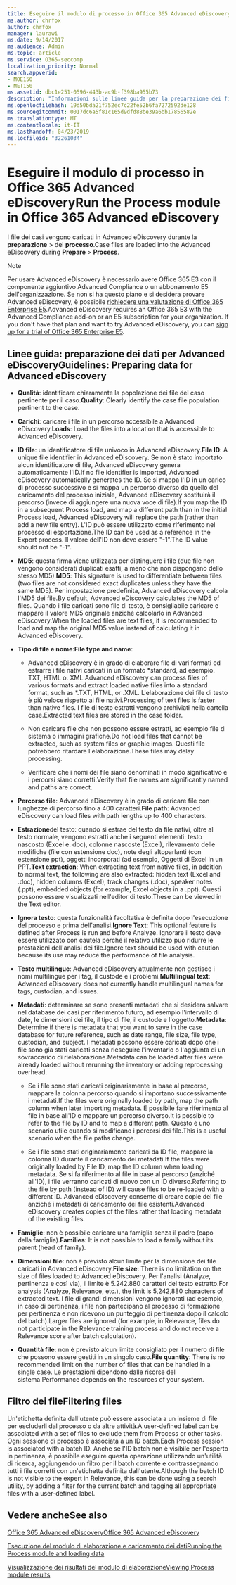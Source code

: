 ```yaml
---
title: Eseguire il modulo di processo in Office 365 Advanced eDiscovery
ms.author: chrfox
author: chrfox
manager: laurawi
ms.date: 9/14/2017
ms.audience: Admin
ms.topic: article
ms.service: O365-seccomp
localization_priority: Normal
search.appverid:
- MOE150
- MET150
ms.assetid: dbc1e251-0596-443b-ac9b-f398ba955b73
description: "Informazioni sulle linee guida per la preparazione dei file di case di dati di Office 365 per l'analisi con Office 365 Advanced eDiscovery.  "
ms.openlocfilehash: 19d50bda21f752ec7c22fe52b6fa7272592de128
ms.sourcegitcommit: 0017dc6a5f81c165d9dfd88be39a6bb17856582e
ms.translationtype: MT
ms.contentlocale: it-IT
ms.lasthandoff: 04/23/2019
ms.locfileid: "32261034"
---
```

# <a name="run-the-process-module-in-office-365-advanced-ediscovery"></a><span data-ttu-id="00276-103">Eseguire il modulo di processo in Office 365 Advanced eDiscovery</span><span class="sxs-lookup"><span data-stu-id="00276-103">Run the Process module in Office 365 Advanced eDiscovery</span></span>

<span data-ttu-id="00276-104">I file dei casi vengono caricati in Advanced eDiscovery durante la **preparazione** \> del **processo**.</span><span class="sxs-lookup"><span data-stu-id="00276-104">Case files are loaded into the Advanced eDiscovery during **Prepare** \> **Process**.</span></span> 
  
> [!NOTE]
> <span data-ttu-id="00276-p101">Per usare Advanced eDiscovery è necessario avere Office 365 E3 con il componente aggiuntivo Advanced Compliance o un abbonamento E5 dell'organizzazione. Se non si ha questo piano e si desidera provare Advanced eDiscovery, è possibile [richiedere una valutazione di Office 365 Enterprise E5](https://go.microsoft.com/fwlink/p/?LinkID=698279).</span><span class="sxs-lookup"><span data-stu-id="00276-p101">Advanced eDiscovery requires an Office 365 E3 with the Advanced Compliance add-on or an E5 subscription for your organization. If you don't have that plan and want to try Advanced eDiscovery, you can [sign up for a trial of Office 365 Enterprise E5](https://go.microsoft.com/fwlink/p/?LinkID=698279).</span></span> 
  
## <a name="guidelines-preparing-data-for-advanced-ediscovery"></a><span data-ttu-id="00276-107">Linee guida: preparazione dei dati per Advanced eDiscovery</span><span class="sxs-lookup"><span data-stu-id="00276-107">Guidelines: Preparing data for Advanced eDiscovery</span></span>

- <span data-ttu-id="00276-108">**Qualità**: identificare chiaramente la popolazione dei file del caso pertinente per il caso.</span><span class="sxs-lookup"><span data-stu-id="00276-108">**Quality**: Clearly identify the case file population pertinent to the case.</span></span>
    
- <span data-ttu-id="00276-109">**Carichi**: caricare i file in un percorso accessibile a Advanced eDiscovery.</span><span class="sxs-lookup"><span data-stu-id="00276-109">**Loads**: Load the files into a location that is accessible to Advanced eDiscovery.</span></span>
    
- <span data-ttu-id="00276-110">**ID file**: un identificatore di file univoco in Advanced eDiscovery.</span><span class="sxs-lookup"><span data-stu-id="00276-110">**File ID**: A unique file identifier in Advanced eDiscovery.</span></span> <span data-ttu-id="00276-111">Se non è stato importato alcun identificatore di file, Advanced eDiscovery genera automaticamente l'ID.</span><span class="sxs-lookup"><span data-stu-id="00276-111">If no file identifier is imported, Advanced eDiscovery automatically generates the ID.</span></span> <span data-ttu-id="00276-112">Se si mappa l'ID in un carico di processo successivo e si mappa un percorso diverso da quello del caricamento del processo iniziale, Advanced eDiscovery sostituirà il percorso (invece di aggiungere una nuova voce di file).</span><span class="sxs-lookup"><span data-stu-id="00276-112">If you map the ID in a subsequent Process load, and map a different path than in the initial Process load, Advanced eDiscovery will replace the path (rather than add a new file entry).</span></span> <span data-ttu-id="00276-113">L'ID può essere utilizzato come riferimento nel processo di esportazione.</span><span class="sxs-lookup"><span data-stu-id="00276-113">The ID can be used as a reference in the Export process.</span></span> <span data-ttu-id="00276-114">Il valore dell'ID non deve essere "-1".</span><span class="sxs-lookup"><span data-stu-id="00276-114">The ID value should not be "-1".</span></span>
    
- <span data-ttu-id="00276-115">**MD5**: questa firma viene utilizzata per distinguere i file (due file non vengono considerati duplicati esatti, a meno che non dispongano dello stesso MD5).</span><span class="sxs-lookup"><span data-stu-id="00276-115">**MD5**: This signature is used to differentiate between files (two files are not considered exact duplicates unless they have the same MD5).</span></span> <span data-ttu-id="00276-116">Per impostazione predefinita, Advanced eDiscovery calcola l'MD5 dei file.</span><span class="sxs-lookup"><span data-stu-id="00276-116">By default, Advanced eDiscovery calculates the MD5 of files.</span></span> <span data-ttu-id="00276-117">Quando i file caricati sono file di testo, è consigliabile caricare e mappare il valore MD5 originale anziché calcolarlo in Advanced eDiscovery.</span><span class="sxs-lookup"><span data-stu-id="00276-117">When the loaded files are text files, it is recommended to load and map the original MD5 value instead of calculating it in Advanced eDiscovery.</span></span>
    
- <span data-ttu-id="00276-118">**Tipo di file e nome**:</span><span class="sxs-lookup"><span data-stu-id="00276-118">**File type and name**:</span></span>
    
  - <span data-ttu-id="00276-119">Advanced eDiscovery è in grado di elaborare file di vari formati ed estrarre i file nativi caricati in un formato \*standard, ad esempio. TXT, HTML o. XML.</span><span class="sxs-lookup"><span data-stu-id="00276-119">Advanced eDiscovery can process files of various formats and extract loaded native files into a standard format, such as \*.TXT, HTML, or .XML.</span></span> <span data-ttu-id="00276-120">L'elaborazione dei file di testo è più veloce rispetto ai file nativi.</span><span class="sxs-lookup"><span data-stu-id="00276-120">Processing of text files is faster than native files.</span></span> <span data-ttu-id="00276-121">I file di testo estratti vengono archiviati nella cartella case.</span><span class="sxs-lookup"><span data-stu-id="00276-121">Extracted text files are stored in the case folder.</span></span>
    
  - <span data-ttu-id="00276-122">Non caricare file che non possono essere estratti, ad esempio file di sistema o immagini grafiche.</span><span class="sxs-lookup"><span data-stu-id="00276-122">Do not load files that cannot be extracted, such as system files or graphic images.</span></span> <span data-ttu-id="00276-123">Questi file potrebbero ritardare l'elaborazione.</span><span class="sxs-lookup"><span data-stu-id="00276-123">These files may delay processing.</span></span>
    
  - <span data-ttu-id="00276-124">Verificare che i nomi dei file siano denominati in modo significativo e i percorsi siano corretti.</span><span class="sxs-lookup"><span data-stu-id="00276-124">Verify that file names are significantly named and paths are correct.</span></span>
    
- <span data-ttu-id="00276-125">**Percorso file**: Advanced eDiscovery è in grado di caricare file con lunghezze di percorso fino a 400 caratteri.</span><span class="sxs-lookup"><span data-stu-id="00276-125">**File path**: Advanced eDiscovery can load files with path lengths up to 400 characters.</span></span>
    
- <span data-ttu-id="00276-126">**Estrazione**del testo: quando si estrae del testo da file nativi, oltre al testo normale, vengono estratti anche i seguenti elementi: testo nascosto (Excel e. doc), colonne nascoste (Excel), rilevamento delle modifiche (file con estensione doc), note degli altoparlanti (con estensione ppt), oggetti incorporati (ad esempio, Oggetti di Excel in un PPT.</span><span class="sxs-lookup"><span data-stu-id="00276-126">**Text extraction**: When extracting text from native files, in addition to normal text, the following are also extracted: hidden text (Excel and .doc), hidden columns (Excel), track changes (.doc), speaker notes (.ppt), embedded objects (for example, Excel objects in a .ppt).</span></span> <span data-ttu-id="00276-127">Questi possono essere visualizzati nell'editor di testo.</span><span class="sxs-lookup"><span data-stu-id="00276-127">These can be viewed in the Text editor.</span></span>
    
- <span data-ttu-id="00276-128">**Ignora testo**: questa funzionalità facoltativa è definita dopo l'esecuzione del processo e prima dell'analisi.</span><span class="sxs-lookup"><span data-stu-id="00276-128">**Ignore Text**: This optional feature is defined after Process is run and before Analyze.</span></span> <span data-ttu-id="00276-129">Ignorare il testo deve essere utilizzato con cautela perché il relativo utilizzo può ridurre le prestazioni dell'analisi dei file.</span><span class="sxs-lookup"><span data-stu-id="00276-129">Ignore text should be used with caution because its use may reduce the performance of file analysis.</span></span>
    
- <span data-ttu-id="00276-130">**Testo multilingue**: Advanced eDiscovery attualmente non gestisce i nomi multilingue per i tag, il custode e i problemi.</span><span class="sxs-lookup"><span data-stu-id="00276-130">**Multilingual text**: Advanced eDiscovery does not currently handle multilingual names for tags, custodian, and issues.</span></span>
    
- <span data-ttu-id="00276-131">**Metadati**: determinare se sono presenti metadati che si desidera salvare nel database dei casi per riferimento futuro, ad esempio l'intervallo di date, le dimensioni dei file, il tipo di file, il custode e l'oggetto.</span><span class="sxs-lookup"><span data-stu-id="00276-131">**Metadata**: Determine if there is metadata that you want to save in the case database for future reference, such as date range, file size, file type, custodian, and subject.</span></span> <span data-ttu-id="00276-132">I metadati possono essere caricati dopo che i file sono già stati caricati senza rieseguire l'inventario o l'aggiunta di un sovraccarico di rielaborazione.</span><span class="sxs-lookup"><span data-stu-id="00276-132">Metadata can be loaded after files were already loaded without rerunning the inventory or adding reprocessing overhead.</span></span> 
    
  - <span data-ttu-id="00276-133">Se i file sono stati caricati originariamente in base al percorso, mappare la colonna percorso quando si importano successivamente i metadati.</span><span class="sxs-lookup"><span data-stu-id="00276-133">If the files were originally loaded by path, map the path column when later importing metadata.</span></span> <span data-ttu-id="00276-134">È possibile fare riferimento al file in base all'ID e mappare un percorso diverso.</span><span class="sxs-lookup"><span data-stu-id="00276-134">It is possible to refer to the file by ID and to map a different path.</span></span> <span data-ttu-id="00276-135">Questo è uno scenario utile quando si modificano i percorsi dei file.</span><span class="sxs-lookup"><span data-stu-id="00276-135">This is a useful scenario when the file paths change.</span></span>
    
  - <span data-ttu-id="00276-136">Se i file sono stati originariamente caricati da ID file, mappare la colonna ID durante il caricamento dei metadati.</span><span class="sxs-lookup"><span data-stu-id="00276-136">If the files were originally loaded by File ID, map the ID column when loading metadata.</span></span> <span data-ttu-id="00276-137">Se si fa riferimento al file in base al percorso (anziché all'ID), i file verranno caricati di nuovo con un ID diverso.</span><span class="sxs-lookup"><span data-stu-id="00276-137">Referring to the file by path (instead of ID) will cause files to be re-loaded with a different ID.</span></span> <span data-ttu-id="00276-138">Advanced eDiscovery consente di creare copie dei file anziché i metadati di caricamento dei file esistenti.</span><span class="sxs-lookup"><span data-stu-id="00276-138">Advanced eDiscovery creates copies of the files rather that loading metadata of the existing files.</span></span>
    
- <span data-ttu-id="00276-139">**Famiglie**: non è possibile caricare una famiglia senza il padre (capo della famiglia).</span><span class="sxs-lookup"><span data-stu-id="00276-139">**Families**: It is not possible to load a family without its parent (head of family).</span></span> 
    
- <span data-ttu-id="00276-140">**Dimensioni file**: non è previsto alcun limite per la dimensione dei file caricati in Advanced eDiscovery.</span><span class="sxs-lookup"><span data-stu-id="00276-140">**File size**: There is no limitation on the size of files loaded to Advanced eDiscovery.</span></span> <span data-ttu-id="00276-141">Per l'analisi (Analyze, pertinenza e così via), il limite è 5.242.880 caratteri del testo estratto.</span><span class="sxs-lookup"><span data-stu-id="00276-141">For analysis (Analyze, Relevance, etc.), the limit is 5,242,880 characters of extracted text.</span></span> <span data-ttu-id="00276-142">I file di grandi dimensioni vengono ignorati (ad esempio, in caso di pertinenza, i file non partecipano al processo di formazione per pertinenza e non ricevono un punteggio di pertinenza dopo il calcolo del batch).</span><span class="sxs-lookup"><span data-stu-id="00276-142">Larger files are ignored (for example, in Relevance, files do not participate in the Relevance training process and do not receive a Relevance score after batch calculation).</span></span>
    
- <span data-ttu-id="00276-143">**Quantità file**: non è previsto alcun limite consigliato per il numero di file che possono essere gestiti in un singolo caso.</span><span class="sxs-lookup"><span data-stu-id="00276-143">**File quantity**: There is no recommended limit on the number of files that can be handled in a single case.</span></span> <span data-ttu-id="00276-144">Le prestazioni dipendono dalle risorse del sistema.</span><span class="sxs-lookup"><span data-stu-id="00276-144">Performance depends on the resources of your system.</span></span> 
    
## <a name="filtering-files"></a><span data-ttu-id="00276-145">Filtro dei file</span><span class="sxs-lookup"><span data-stu-id="00276-145">Filtering files</span></span>

<span data-ttu-id="00276-146">Un'etichetta definita dall'utente può essere associata a un insieme di file per escluderli dal processo o da altre attività.</span><span class="sxs-lookup"><span data-stu-id="00276-146">A user-defined label can be associated with a set of files to exclude them from Process or other tasks.</span></span> <span data-ttu-id="00276-147">Ogni sessione di processo è associata a un ID batch.</span><span class="sxs-lookup"><span data-stu-id="00276-147">Each Process session is associated with a batch ID.</span></span> <span data-ttu-id="00276-148">Anche se l'ID batch non è visibile per l'esperto in pertinenza, è possibile eseguire questa operazione utilizzando un'utilità di ricerca, aggiungendo un filtro per il batch corrente e contrassegnando tutti i file corretti con un'etichetta definita dall'utente.</span><span class="sxs-lookup"><span data-stu-id="00276-148">Although the batch ID is not visible to the expert in Relevance, this can be done using a search utility, by adding a filter for the current batch and tagging all appropriate files with a user-defined label.</span></span> 
  
## <a name="see-also"></a><span data-ttu-id="00276-149">Vedere anche</span><span class="sxs-lookup"><span data-stu-id="00276-149">See also</span></span>

[<span data-ttu-id="00276-150">Office 365 Advanced eDiscovery</span><span class="sxs-lookup"><span data-stu-id="00276-150">Office 365 Advanced eDiscovery</span></span>](office-365-advanced-ediscovery.md)
  
[<span data-ttu-id="00276-151">Esecuzione del modulo di elaborazione e caricamento dei dati</span><span class="sxs-lookup"><span data-stu-id="00276-151">Running the Process module and loading data</span></span>](run-the-process-module-and-load-data-in-advanced-ediscovery.md)
  
[<span data-ttu-id="00276-152">Visualizzazione dei risultati del modulo di elaborazione</span><span class="sxs-lookup"><span data-stu-id="00276-152">Viewing Process module results</span></span>](view-process-module-results-in-advanced-ediscovery.md)

